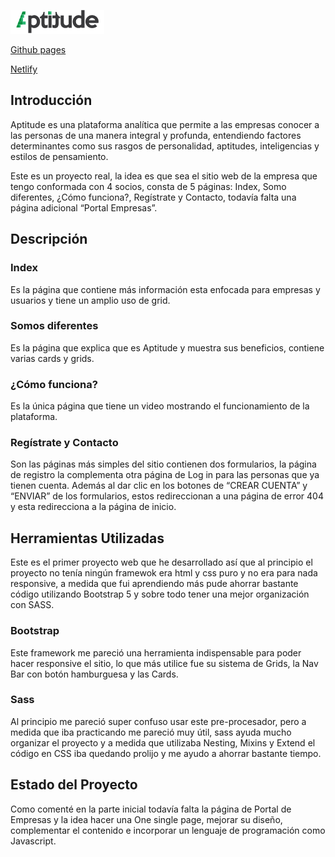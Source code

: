 ![Logo Aptitude](./img/logoWebHeader.png)

[Github pages](https://juankhv.github.io/entrega_final_dw_coder/)

[Netlify](https://aptitude-jch.netlify.app/)

## Introducción

Aptitude es una plataforma analítica que permite a las empresas conocer a las personas de una manera integral y profunda, entendiendo factores determinantes como sus rasgos de personalidad, aptitudes, inteligencias y estilos de pensamiento.

Este es un proyecto real, la idea es que sea el sitio web de la empresa que tengo conformada con 4 socios, consta de 5 páginas: Index, Somo diferentes, ¿Cómo funciona?, Regístrate y Contacto, todavía falta una página adicional “Portal Empresas”.

## Descripción

### Index

Es la página que contiene más información esta enfocada para empresas y usuarios y tiene un amplio uso de grid.

### Somos diferentes

Es la página que explica que es Aptitude y muestra sus beneficios, contiene varias cards y grids.

### ¿Cómo funciona?

Es la única página que tiene un video mostrando el funcionamiento de la plataforma.

### Regístrate y Contacto

Son las páginas más simples del sitio contienen dos formularios, la página de registro la complementa otra página de Log in para las personas que ya tienen cuenta. Además al dar clic en los botones de “CREAR CUENTA” y “ENVIAR” de los formularios, estos redireccionan a una página de error 404 y esta redirecciona a la página de inicio.

## Herramientas Utilizadas

Este es el primer proyecto web que he desarrollado así que al principio el proyecto no tenía ningún framewok era html y css puro y no era para nada responsive, a medida que fui aprendiendo más pude ahorrar bastante código utilizando Bootstrap 5 y sobre todo tener una mejor organización con SASS.

### Bootstrap 

Este framework me pareció una herramienta indispensable para poder hacer responsive el sitio, lo que más utilice fue su sistema de Grids, la Nav Bar con botón hamburguesa y las Cards.

### Sass

Al principio me pareció super confuso usar este pre-procesador, pero a medida que iba practicando me pareció muy útil, sass ayuda mucho organizar el proyecto y a medida que utilizaba Nesting, Mixins y Extend el código en CSS iba quedando prolijo y me ayudo a ahorrar bastante tiempo.

## Estado del Proyecto

Como comenté en la parte inicial todavía falta la página de Portal de Empresas y la idea hacer una One single page, mejorar su diseño, complementar el contenido e incorporar un lenguaje de programación como Javascript.
